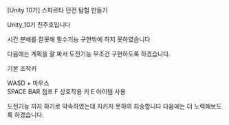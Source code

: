 [Unity 10기] 스파르타 던전 탐험 만들기 

Unity_10기 진주호입니다

시간 분배를 잘못해 필수기능 구현밖에 하지 못하였습니다

다음에는 계획을 잘 짜서 도전기능 무조건 구현하도록 하겠습니다.

기본 조작키

WASD + 마우스  
SPACE BAR 점프
F 상호작용 키 
E 아이템 사용

도전기능 까지 하기로 약속하였는데 지키지 못하여 죄송합니다
다음에는 더 노력해보도록 하겠습니다.
